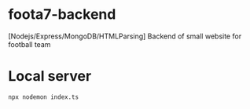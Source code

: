 # foota7-backend
[Nodejs/Express/MongoDB/HTMLParsing] Backend of small website for football team

# Local server
```npx nodemon index.ts```
